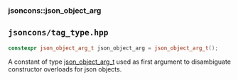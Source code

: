 ### jsoncons::json_object_arg

`jsoncons/tag_type.hpp`
-----------------------

```c++
constexpr json_object_arg_t json_object_arg = json_object_arg_t();
```

A constant of type [json_object_arg_t](json_object_arg_t.md) used as first argument to disambiguate constructor overloads for json objects.

